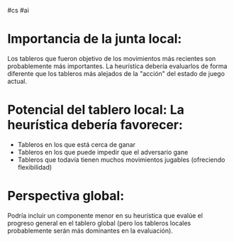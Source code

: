 #cs #ai 
# Importancia de la junta local:

Los tableros que fueron objetivo de los movimientos más recientes son probablemente más importantes. La heurística debería evaluarlos de forma diferente que los tableros más alejados de la "acción" del estado de juego actual.

# Potencial del tablero local: La heurística debería favorecer:

- Tableros en los que está cerca de ganar
- Tableros en los que puede impedir que el adversario gane
- Tableros que todavía tienen muchos movimientos jugables (ofreciendo flexibilidad)

# Perspectiva global: 

Podría incluir un componente menor en su heurística que evalúe el progreso general en el tablero global (pero los tableros locales probablemente serán más dominantes en la evaluación).

